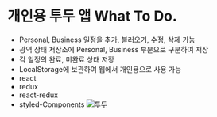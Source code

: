 # 개인용 투두 앱 What To Do.
- Personal, Business 일정을 추가, 불러오기, 수정, 삭제 가능
- 광역 상태 저장소에 Personal, Business 부분으로 구분하여 저장
- 각 일정의 완료, 미완료 상태 저장
- LocalStorage에 보관하여 웹에서 개인용으로 사용 가능
- react
- redux
- react-redux
- styled-Components
![투두](https://user-images.githubusercontent.com/111102006/207259207-a115f413-f28d-44b0-8df6-ae7486bc3833.gif)
